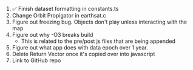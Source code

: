 1. ✅ Finish dataset formatting in constants.ts
2. Change Orbit Propigator in earthsat.c
3. Figure out freezing bug. Objects don't play unless interacting with the map
4. Figure out why -O3 breaks build
   - This is related to the pre/post js files that are being appended
5. Figure out what app does with data epoch over 1 year.
6. Delete Return Vector once it's copied over into javascript
7. Link to GitHub repo